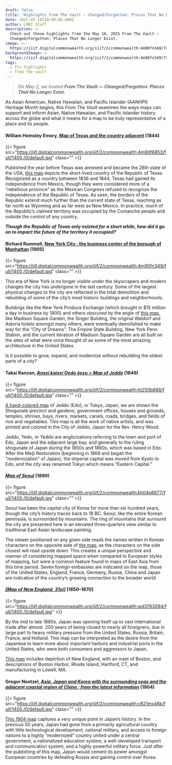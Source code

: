 ```yaml
---
draft: false
title: 'Highlights From The Vault — Changed/Forgotten: Places That No Longer Exist'
date: 2025-05-16T18:00:00.000Z
author: LMEC Staff
description: >-
  Check out these highlights from the May 16, 2025 From The Vault —
  Changed/Forgotten: Places That No Longer Exist.
image: >-
  https://iiif.digitalcommonwealth.org/iiif/2/commonwealth:4m90fn349/743,3978,8563,3219/1800,/0/default.jpg
backgroundImage: >-
  https://iiif.digitalcommonwealth.org/iiif/2/commonwealth:4m90fn349/743,3978,8563,3219/1800,/0/default.jpg
tags:
  - ftv highlights
  - from the vault
---
```


> *On May 2, we hosted **From The Vault — Changed/Forgotten: Places That No Longer Exist.***

As Asian American, Native Hawaiian, and Pacific Islander (AANHPI) Heritage Month begins, this *From The Vault* examines the ways maps can support and inform Asian, Native Hawaiian, and Pacific Islander history across the globe and what it means for a map to be truly representative of a place and its people.

#### William Hemsley Emory, [Map of Texas and the country adjacent](https://collections.leventhalmap.org/search/commonwealth:4m90f684t) (1844)

{{< figure src="https://iiif.digitalcommonwealth.org/iiif/2/commonwealth:4m90f6853/full/1400,/0/default.jpg" class="" >}}

Published the year before Texas was annexed and became the 28th state of the USA, [this map](https://collections.leventhalmap.org/search/commonwealth:4m90f684t) depicts the short-lived country of the Republic of Texas. Recognized as a country between 1836 and 1844, Texas had gained its independence from Mexico, though they were considered more of a “rebellious province” as the Mexican Congress refused to recognize the independence of the Republic of Texas. As seen, the borders of the Republic extend much further than the current state of Texas, reaching as far north as Wyoming and as far west as New Mexico. In practice, much of the Republic’s claimed territory was occupied by the Comanche people and outside the control of any country.

***Though the Republic of Texas only existed for a short while, how did it go on to impact the future of the territory it occupied?***

#### Richard Rummell, [New York City : the business center of the borough of Manhattan](https://collections.leventhalmap.org/search/commonwealth:4m90fn331) (1905)

{{< figure src="https://iiif.digitalcommonwealth.org/iiif/2/commonwealth:4m90fn349/full/1400,/0/default.jpg" class="" >}}

This era of New York is no longer visible under the skyscrapers and modern changes the city has undergone in the last century. Some of the largest physical changes to the city are reflected in the total demolition and rebuilding of some of the city’s most historic buildings and neighborhoods.

Buildings like the New York Produce Exchange (which brought in $15 million a day in business by 1900) and others obscured by the angle of [this map](https://collections.leventhalmap.org/search/commonwealth:4m90fn331), like Madison Square Garden, the Singer Building, the original Waldorf and Astoria hotels amongst many others, were eventually demolished to make way for the “City of Dreams”. The Empire State Building, New York Penn Station, and the current iteration of Madison Square Garden are all built on the sites of what were once thought of as some of the most amazing architecture in the United States.

Is it possible to grow, expand, and modernize without rebuilding the oldest parts of a city?

#### Takai Ranzan, ***[Ansei kaisei Oedo ōezu = Map of Jeddo](https://collections.leventhalmap.org/search/commonwealth:ht250b870)*** (1849)

{{< figure src="https://iiif.digitalcommonwealth.org/iiif/2/commonwealth:ht250b888/full/1400,/0/default.jpg" class="" >}}

[A hand-colored map](https://collections.leventhalmap.org/search/commonwealth:ht250b870) of Jeddo (Edo), or Tokyo, Japan, we are shown the Shogunate precinct and gardens, government offices, houses and grounds, temples, shrines, bays, rivers, markets, canals, roads, bridges, and fields of rice and vegetables. This map is all the work of native artists, and was printed and colored in the City of Jeddo, Japan for the Rev. Henry Wood.

Jeddo, Yedo, or Yeddo are anglicizations referring to the town and port of Edo, Japan and the adjacent large bay, and generally to the ruling shogunate of Japan during the 1850s and 1860s, which was based in Edo. After the Meiji Restoration (beginning in 1868 and began the “modernization” of Japan), the imperial capital was moved from Kyoto to Edo, and the city was renamed Tokyo which means “Eastern Capital.”

#### ***[Map of Seoul](https://collections.leventhalmap.org/search/commonwealth:kh04p666z)*** (1890)

{{< figure src="https://iiif.digitalcommonwealth.org/iiif/2/commonwealth:kh04p6677/full/1400,/0/default.jpg" class="" >}}

Seoul has been the capital city of Korea for more than six hundred years, though the city’s history traces back to 18 BC. Seoul, like the entire Korean peninsula, is surrounded by mountains. The ring of mountains that surround the city are presented here in an elevated three-quarters view similar to traditional East Asian landscape painting.

The viewer positioned on any given side reads the names written in Korean characters on the opposite side of [the map](https://collections.leventhalmap.org/search/commonwealth:kh04p666z), as the characters on the side closest will read upside down. This creates a unique perspective and manner of considering mapped space when compared to European styles of mapping, but were a common feature found in maps of East Asia from this time period. Seven foreign embassies are indicated on the map, those of the United States, England, France, Germany, Russia, China and Japan are indicative of the country’s growing connection to the broader world.

#### ***[\[Map of New England, 31st\]](https://collections.leventhalmap.org/search/commonwealth:wd376308v)*** \[1850–1870]

{{< figure src="https://iiif.digitalcommonwealth.org/iiif/2/commonwealth:wd3763094/full/1400,/0/default.jpg" >}}

By the mid to late 1880s, Japan was opening itself up to vast international trade after almost  200 years of being closed to nearly all foreigners, due in large part to heavy military pressure from the United States, Russia, Britain, France, and Holland. This map can be interpreted as the desire from the Japanese to learn more about important harbors and industrial ports in the United States, who were both consumers and aggressors to Japan. 

[This map](https://collections.leventhalmap.org/search/commonwealth:wd376308v) includes depiction of New England, with an inset of Boston, and descriptions of Boston Harbor, Rhode Island, Hartford, CT, and manufacturing in Lowell, MA.

#### Gregor Noetzel, ***[Asia, Japan and Korea with the surrounding seas and the adjacent coastal region of China : from the latest information](https://collections.leventhalmap.org/search/commonwealth:31982x20m)*** (1904)

{{< figure src="https://iiif.digitalcommonwealth.org/iiif/2/commonwealth:c821mx46k/full/1400,/0/default.jpg" class="" >}}

[This 1904 map](https://collections.leventhalmap.org/search/commonwealth:31982x20m) captures a very unique point in Japan’s history. In the previous 50 years, Japan had gone from a primarily agricultural country with little technological development, national military, and access to foreign nations to a highly “modernized” country united under a central government, a nationalized education system, a well-developed transport and communication system, and a highly powerful military force. Just after the publishing of this map, Japan would cement its power amongst European countries by defeating Russia and gaining control over Korea.
